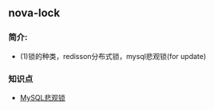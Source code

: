 ## nova-lock

### 简介:
* (1)锁的种类，redisson分布式锁，mysql悲观锁(for update)

### 知识点
* [MySQL悲观锁](https://www.bilibili.com/video/BV1MY411R7bo/?vd_source=04ff874447812687f3346175b839011e)
